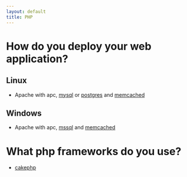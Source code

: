 ```yaml
---
layout: default
title: PHP
---
```


# How do you deploy your web application?
## Linux 
* Apache with apc, [mysql] or [postgres] and [memcached] 
## Windows
* Apache with apc, [mssql] and [memcached] 

# What php frameworks do you use?
* [cakephp]

[mysql]: mysql.html
[postgres]: postgres.html
[memcached]: memcached.html
[mssql]: mssql.html
[cakephp]: cakephp.html

